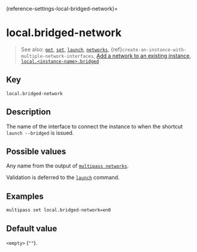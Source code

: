 (reference-settings-local-bridged-network)=
# local.bridged-network

> See also: [`get`](/reference/command-line-interface/get), [`set`](/reference/command-line-interface/set), [`launch`](/reference/command-line-interface/launch), [`networks`](/reference/command-line-interface/networks), {ref}`create-an-instance-with-multiple-network-interfaces`, [Add a network to an existing instance](/how-to-guides/manage-instances/add-a-network-to-an-existing-instance), [`local.<instance-name>.bridged`](/reference/settings/local-instance-name-bridged)

## Key

`local.bridged-network`

## Description

The name of the interface to connect the instance to when the shortcut `launch --bridged` is issued.

## Possible values

Any name from the output of [`multipass networks`](/reference/command-line-interface/networks).

Validation is deferred to the [`launch`](/reference/command-line-interface/launch) command.

## Examples

`multipass set local.bridged-network=en0`

## Default value

`<empty>` (`""`).

